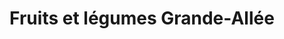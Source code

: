 ---
title: "Fruits et légumes Grande-Allée"
url: /longueuil/fruits-et-legumes-grande-allee/
shop: greengrocer
---